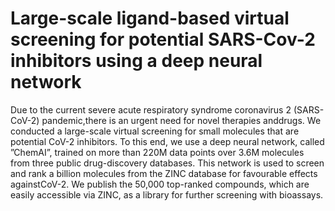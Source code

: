 # Large-scale ligand-based virtual screening for potential SARS-Cov-2 inhibitors using a deep neural network
Due to the current severe acute respiratory syndrome coronavirus 2 (SARS-CoV-2) pandemic,there is an urgent need for novel therapies anddrugs. We conducted a large-scale virtual screening for small molecules that are potential CoV-2 inhibitors. To this end, we use a deep neural network, called ”ChemAI”, trained on more than 220M data points over 3.6M molecules from three public drug-discovery databases. This network is used to screen and rank a billion molecules from the ZINC database for favourable effects againstCoV-2. We publish the 50,000 top-ranked compounds, which are easily accessible via ZINC, as a library for further screening with bioassays.
